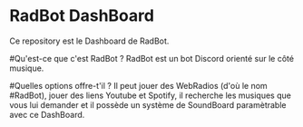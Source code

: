 # RadBot DashBoard
Ce repository est le Dashboard de RadBot.

#Qu'est-ce que c'est RadBot ?
RadBot est un bot Discord orienté sur le côté musique.

#Quelles options offre-t'il ?
Il peut jouer des WebRadios (d'où le nom #RadBot), jouer des liens Youtube et Spotify, il recherche les musiques que vous lui demander et il possède un système de SoundBoard paramètrable avec ce DashBoard.
